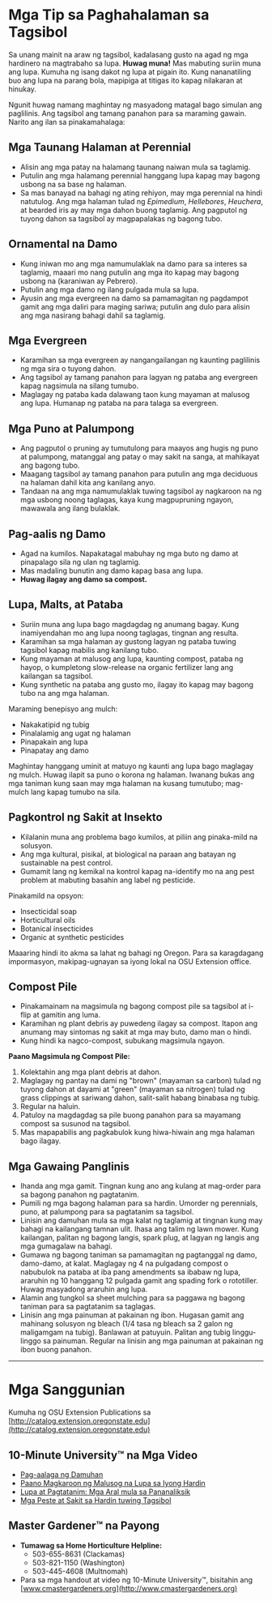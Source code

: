# Mga Tip sa Paghahalaman sa Tagsibol

Sa unang mainit na araw ng tagsibol, kadalasang gusto na agad ng mga hardinero na magtrabaho sa lupa. **Huwag muna!** Mas mabuting suriin muna ang lupa. Kumuha ng isang dakot ng lupa at pigain ito. Kung nananatiling buo ang lupa na parang bola, mapipiga at titigas ito kapag nilakaran at hinukay.

Ngunit huwag namang maghintay ng masyadong matagal bago simulan ang paglilinis. Ang tagsibol ang tamang panahon para sa maraming gawain. Narito ang ilan sa pinakamahalaga:

## Mga Taunang Halaman at Perennial

- Alisin ang mga patay na halamang taunang naiwan mula sa taglamig.
- Putulin ang mga halamang perennial hanggang lupa kapag may bagong usbong na sa base ng halaman.
- Sa mas banayad na bahagi ng ating rehiyon, may mga perennial na hindi natutulog. Ang mga halaman tulad ng *Epimedium*, *Hellebores*, *Heuchera*, at bearded iris ay may mga dahon buong taglamig. Ang pagputol ng tuyong dahon sa tagsibol ay magpapalakas ng bagong tubo.

## Ornamental na Damo

- Kung iniwan mo ang mga namumulaklak na damo para sa interes sa taglamig, maaari mo nang putulin ang mga ito kapag may bagong usbong na (karaniwan ay Pebrero).
- Putulin ang mga damo ng ilang pulgada mula sa lupa.
- Ayusin ang mga evergreen na damo sa pamamagitan ng pagdampot gamit ang mga daliri para maging sariwa; putulin ang dulo para alisin ang mga nasirang bahagi dahil sa taglamig.

## Mga Evergreen

- Karamihan sa mga evergreen ay nangangailangan ng kaunting paglilinis ng mga sira o tuyong dahon.
- Ang tagsibol ay tamang panahon para lagyan ng pataba ang evergreen kapag nagsimula na silang tumubo.
- Maglagay ng pataba kada dalawang taon kung mayaman at malusog ang lupa. Humanap ng pataba na para talaga sa evergreen.

## Mga Puno at Palumpong

- Ang pagputol o pruning ay tumutulong para maayos ang hugis ng puno at palumpong, matanggal ang patay o may sakit na sanga, at mahikayat ang bagong tubo.
- Maagang tagsibol ay tamang panahon para putulin ang mga deciduous na halaman dahil kita ang kanilang anyo.
- Tandaan na ang mga namumulaklak tuwing tagsibol ay nagkaroon na ng mga usbong noong taglagas, kaya kung magpupruning ngayon, mawawala ang ilang bulaklak.

## Pag-aalis ng Damo

- Agad na kumilos. Napakatagal mabuhay ng mga buto ng damo at pinapalago sila ng ulan ng taglamig.
- Mas madaling bunutin ang damo kapag basa ang lupa.
- **Huwag ilagay ang damo sa compost.**

## Lupa, Malts, at Pataba

- Suriin muna ang lupa bago magdagdag ng anumang bagay. Kung inamiyendahan mo ang lupa noong taglagas, tingnan ang resulta.
- Karamihan sa mga halaman ay gustong lagyan ng pataba tuwing tagsibol kapag mabilis ang kanilang tubo.
- Kung mayaman at malusog ang lupa, kaunting compost, pataba ng hayop, o kumpletong slow-release na organic fertilizer lang ang kailangan sa tagsibol.
- Kung synthetic na pataba ang gusto mo, ilagay ito kapag may bagong tubo na ang mga halaman.

Maraming benepisyo ang mulch:
- Nakakatipid ng tubig
- Pinalalamig ang ugat ng halaman
- Pinapakain ang lupa
- Pinapatay ang damo

Maghintay hanggang uminit at matuyo ng kaunti ang lupa bago maglagay ng mulch. Huwag ilapit sa puno o korona ng halaman. Iwanang bukas ang mga taniman kung saan may mga halaman na kusang tumutubo; mag-mulch lang kapag tumubo na sila.

## Pagkontrol ng Sakit at Insekto

- Kilalanin muna ang problema bago kumilos, at piliin ang pinaka-mild na solusyon.
- Ang mga kultural, pisikal, at biological na paraan ang batayan ng sustainable na pest control.
- Gumamit lang ng kemikal na kontrol kapag na-identify mo na ang pest problem at mabuting basahin ang label ng pesticide.

Pinakamild na opsyon:
- Insecticidal soap
- Horticultural oils
- Botanical insecticides
- Organic at synthetic pesticides

Maaaring hindi ito akma sa lahat ng bahagi ng Oregon. Para sa karagdagang impormasyon, makipag-ugnayan sa iyong lokal na OSU Extension office.

## Compost Pile

- Pinakamainam na magsimula ng bagong compost pile sa tagsibol at i-flip at gamitin ang luma.
- Karamihan ng plant debris ay puwedeng ilagay sa compost. Itapon ang anumang may sintomas ng sakit at mga may buto, damo man o hindi.
- Kung hindi ka nagco-compost, subukang magsimula ngayon.

**Paano Magsimula ng Compost Pile:**
1. Kolektahin ang mga plant debris at dahon.
2. Maglagay ng pantay na dami ng "brown" (mayaman sa carbon) tulad ng tuyong dahon at dayami at "green" (mayaman sa nitrogen) tulad ng grass clippings at sariwang dahon, salit-salit habang binabasa ng tubig.
3. Regular na haluin.
4. Patuloy na magdagdag sa pile buong panahon para sa mayamang compost sa susunod na tagsibol.
5. Mas mapapabilis ang pagkabulok kung hiwa-hiwain ang mga halaman bago ilagay.

## Mga Gawaing Panglinis

- Ihanda ang mga gamit. Tingnan kung ano ang kulang at mag-order para sa bagong panahon ng pagtatanim.
- Pumili ng mga bagong halaman para sa hardin. Umorder ng perennials, puno, at palumpong para sa pagtatanim sa tagsibol.
- Linisin ang damuhan mula sa mga kalat ng taglamig at tingnan kung may bahagi na kailangang tamnan ulit. Ihasa ang talim ng lawn mower. Kung kailangan, palitan ng bagong langis, spark plug, at lagyan ng langis ang mga gumagalaw na bahagi.
- Gumawa ng bagong taniman sa pamamagitan ng pagtanggal ng damo, damo-damo, at kalat. Maglagay ng 4 na pulgadang compost o nabubulok na pataba at iba pang amendments sa ibabaw ng lupa, araruhin ng 10 hanggang 12 pulgada gamit ang spading fork o rototiller. Huwag masyadong araruhin ang lupa.
- Alamin ang tungkol sa sheet mulching para sa paggawa ng bagong taniman para sa pagtatanim sa taglagas.
- Linisin ang mga painuman at pakainan ng ibon. Hugasan gamit ang mahinang solusyon ng bleach (1/4 tasa ng bleach sa 2 galon ng maligamgam na tubig). Banlawan at patuyuin. Palitan ang tubig linggu-linggo sa painuman. Regular na linisin ang mga painuman at pakainan ng ibon buong panahon.

---

# Mga Sanggunian

Kumuha ng OSU Extension Publications sa [http://catalog.extension.oregonstate.edu](http://catalog.extension.oregonstate.edu)

## 10-Minute University™ na Mga Video

- [Pag-aalaga ng Damuhan](https://www.youtube.com/watch?v=rZ-Fp68FxDc)
- [Paano Magkaroon ng Malusog na Lupa sa Iyong Hardin](https://www.youtube.com/watch?v=4Vjhm-Y-IUY)
- [Lupa at Pagtatanim: Mga Aral mula sa Pananaliksik](https://www.youtube.com/watch?v=ZDaZa7P5zSI&list=PLZEzoOaZqnfoVPUYtXji6wgWSrpzS6l7b)
- [Mga Peste at Sakit sa Hardin tuwing Tagsibol](https://www.youtube.com/watch?v=kjIuwoYCkmY)

## Master Gardener™ na Payong

- **Tumawag sa Home Horticulture Helpline:**
  - 503-655-8631 (Clackamas)
  - 503-821-1150 (Washington)
  - 503-445-4608 (Multnomah)
- Para sa mga handout at video ng 10-Minute University™, bisitahin ang [www.cmastergardeners.org](http://www.cmastergardeners.org)
